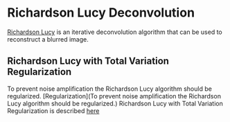 # Richardson Lucy Deconvolution

[Richardson Lucy](https://en.wikipedia.org/wiki/Richardson%E2%80%93Lucy_deconvolution)  is an iterative deconvolution algorithm that can be used to reconstruct a blurred image.

## Richardson Lucy with Total Variation Regularization  
To prevent noise amplification the Richardson Lucy algorithm should be regularized. [Regularization](To prevent noise amplification the Richardson Lucy algorithm should be regularized.)  Richardson Lucy with Total Variation Regularization is described [here](https://pubmed.ncbi.nlm.nih.gov/16586486/)

